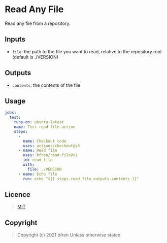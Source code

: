 # Read Any File

Read any file from a repository.

## Inputs

- `file`: the path to the file you want to read, relative to the repository root (default is ./VERSION)

## Outputs

- `contents`: the contents of the file

## Usage

```yml
jobs:
  test:
    runs-on: ubuntu-latest
    name: Test read file action
    steps:
      -
        name: Checkout code
        uses: actions/checkout@v3
      - name: Read file
        uses: bfren/read-file@v1
        id: read_file
        with:
          file: ./VERSION
      - name: Echo file
        run: echo "${{ steps.read_file.outputs.contents }}"
```

## Licence

> [MIT](https://mit.bfren.dev/2021)

## Copyright

> Copyright (c) 2021 bfren
> Unless otherwise stated
